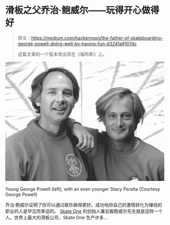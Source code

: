 # 滑板之父乔治·鲍威尔——玩得开心做得好

> 原文：<https://medium.com/hackernoon/the-father-of-skateboarding-george-powell-doing-well-by-having-fun-d3241a9107dc>

> 这篇文章的一个版本曾出现在《福布斯》上。

![](img/9dc55cea2a439189e27d44748d008abc.png)

Young George Powell (left), with an even younger Stacy Peralta (Courtesy George Powell)

乔治·鲍威尔证明了你可以通过娱乐做得更好。成功地将自己的激情转化为赚钱的职业的人是罕见而幸运的。 [Skate One](http://www.skateone.com/) 的创始人兼总裁鲍威尔先生就是这样一个人。世界上最大的滑板公司，Skate One 生产许多…